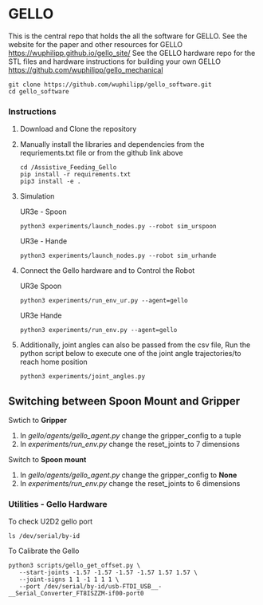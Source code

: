 # GELLO
This is the central repo that holds the all the software for GELLO. See the website for the paper and other resources for GELLO https://wuphilipp.github.io/gello_site/
See the GELLO hardware repo for the STL files and hardware instructions for building your own GELLO https://github.com/wuphilipp/gello_mechanical
```
git clone https://github.com/wuphilipp/gello_software.git
cd gello_software
```

### Instructions

1. Download and Clone the repository
2. Manually install the libraries and dependencies from the requriements.txt file or from the github link above
   ```
   cd /Assistive_Feeding_Gello
   pip install -r requirements.txt
   pip3 install -e .
   ```
3. Simulation
   
   UR3e - Spoon

   ```
   python3 experiments/launch_nodes.py --robot sim_urspoon
   ```

   UR3e - Hande
   ```
   python3 experiments/launch_nodes.py --robot sim_urhande
   ```

4. Connect the Gello hardware and to Control the Robot

   UR3e Spoon
   ```
   python3 experiments/run_env_ur.py --agent=gello
   ```

   UR3e Hande
   ```
   python3 experiments/run_env.py --agent=gello
   ```
5. Additionally, joint angles can also be passed from the csv file, Run the python script below to execute one of the joint angle trajectories/to reach home position
   ```
   python3 experiments/joint_angles.py
   ```

## Switching between Spoon Mount and Gripper
Swtich to **Gripper**
1. In _gello/agents/gello_agent.py_ change the gripper_config to a tuple
2. In _experiments/run_env.py_ change the reset_joints to 7 dimensions

Switch to **Spoon mount**
1. In _gello/agents/gello_agent.py_ change the gripper_config to **None**
2. In _experiments/run_env.py_ change the reset_joints to 6 dimensions

### Utilities - Gello Hardware
To check U2D2 gello port
   ````
   ls /dev/serial/by-id
   ````
To Calibrate the Gello
   ```
   python3 scripts/gello_get_offset.py \
      --start-joints -1.57 -1.57 -1.57 -1.57 1.57 1.57 \
      --joint-signs 1 1 -1 1 1 1 \
      --port /dev/serial/by-id/usb-FTDI_USB__-__Serial_Converter_FT8ISZZM-if00-port0

   ```
